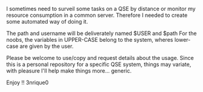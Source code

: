I sometimes need to surveil some tasks on a QSE by distance or monitor my resource consumption in a common server.
Therefore I needed to create some automated way of doing it.

The path and username will be deliverately named $USER and $path
For the noobs, the variables in UPPER-CASE belong to the system, wheres lower-case are given by the user.

 Please be welcome to use/copy and request details about the usage. Since this is a personal repository for a specific QSE system, things may variate, with pleasure I'll help make things more... generic.

 Enjoy !!
 3nrique0
